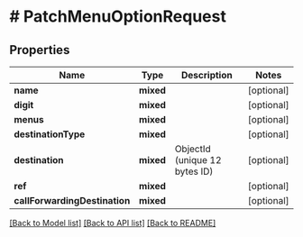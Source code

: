 # # PatchMenuOptionRequest

## Properties

Name | Type | Description | Notes
------------ | ------------- | ------------- | -------------
**name** | **mixed** |  | [optional]
**digit** | **mixed** |  | [optional]
**menus** | **mixed** |  | [optional]
**destinationType** | **mixed** |  | [optional]
**destination** | **mixed** | ObjectId (unique 12 bytes ID) | [optional]
**ref** | **mixed** |  | [optional]
**callForwardingDestination** | **mixed** |  | [optional]

[[Back to Model list]](../../README.md#models) [[Back to API list]](../../README.md#endpoints) [[Back to README]](../../README.md)
